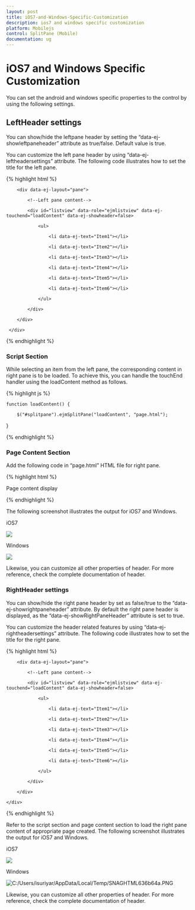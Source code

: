```yaml
---
layout: post
title: iOS7-and-Windows-Specific-Customization
description: ios7 and windows specific customization
platform: Mobilejs
control: SplitPane (Mobile)
documentation: ug
---
```


# iOS7 and Windows Specific Customization

You can set the android and windows specific properties to the control by using the following settings.

## LeftHeader settings

You can show/hide the leftpane header by setting the “data-ej-showleftpaneheader” attribute as true/false. Default value is true.

You can customize the left pane header by using “data-ej-leftheadersettings” attribute. The following code illustrates how to set the title for the left pane.  

{% highlight html %}



<div id="splitpane" data-role="ejmsplitpane" data-ej-leftheadersettings-title="Sample Header">

        <div data-ej-layout="pane">

            <!--Left pane content-->

            <div id="listview" data-role="ejmlistview" data-ej-touchend="loadContent" data-ej-showheader=false>

                <ul>

                    <li data-ej-text="Item1"></li>

                    <li data-ej-text="Item2"></li>

                    <li data-ej-text="Item3"></li>

                    <li data-ej-text="Item4"></li>

                    <li data-ej-text="Item5"></li>

                    <li data-ej-text="Item6"></li>         

                </ul>

            </div>

        </div>

     </div>



{% endhighlight %}



### Script Section

While selecting an item from the left pane, the corresponding content in right pane is to be loaded. To achieve this, you can handle the touchEnd handler using the loadContent method as follows.

{% highlight js %}

    function loadContent() {

        $("#splitpane").ejmSplitPane("loadContent", "page.html");

}





{% endhighlight %}

### Page Content Section

Add the following code in “page.html” HTML file for right pane.

{% highlight html %}

<div>

Page content display

</div>



{% endhighlight %}


The following screenshot illustrates the output for iOS7 and Windows.

iOS7

![](iOS7-and-Windows-Specific-Customization_images/iOS7-and-Windows-Specific-Customization_img1.png)



Windows

![](iOS7-and-Windows-Specific-Customization_images/iOS7-and-Windows-Specific-Customization_img2.png)



Likewise, you can customize all other properties of header. For more reference, check the complete documentation of header. 



### RightHeader settings

You can show/hide the right pane header by set as false/true to the “data-ej-showrightpaneheader” attribute. By default the right pane header is displayed, as the “data-ej-showRightPaneHeader” attribute is set to true.

You can customize the header related features by using “data-ej-rightheadersettings” attribute. The following code illustrates how to set the title for the right pane.  

{% highlight html %}

<div id="splitpane" data-role="ejmsplitpane"  data-ej-rightheadersettings-title="Page Header">

        <div data-ej-layout="pane">

            <!--Left pane content-->

            <div id="listview" data-role="ejmlistview" data-ej-touchend="loadContent" data-ej-showheader=false>

                <ul>

                    <li data-ej-text="Item1"></li>

                    <li data-ej-text="Item2"></li>

                    <li data-ej-text="Item3"></li>

                    <li data-ej-text="Item4"></li>

                    <li data-ej-text="Item5"></li>

                    <li data-ej-text="Item6"></li>

                </ul>

            </div>

        </div>

    </div>



{% endhighlight %}





Refer to the script section and page content section to load the right pane content of appropriate page created. The following screenshot illustrates the output for iOS7 and Windows.

iOS7

![](iOS7-and-Windows-Specific-Customization_images/iOS7-and-Windows-Specific-Customization_img3.png)



Windows

![C:/Users/isuriyar/AppData/Local/Temp/SNAGHTML636b64a.PNG](iOS7-and-Windows-Specific-Customization_images/iOS7-and-Windows-Specific-Customization_img4.png)



Likewise, you can customize all other properties of header. For more reference, check the complete documentation of header.

